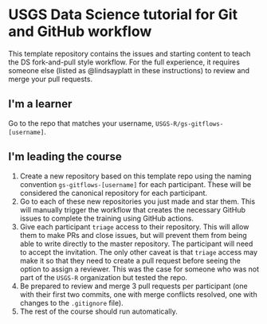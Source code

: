 # USGS Data Science tutorial for Git and GitHub workflow

This template repository contains the issues and starting content to teach the DS fork-and-pull style workflow. For the full experience, it requires someone else (listed as @lindsayplatt in these instructions) to review and merge your pull requests. 

## I'm a learner

Go to the repo that matches your username, `USGS-R/gs-gitflows-[username]`.

## I'm leading the course

1. Create a new repository based on this template repo using the naming convention `gs-gitflows-[username]` for each participant. These will be considered the canonical repository for each participant.
1. Go to each of these new repositories you just made and star them. This will manually trigger the workflow that creates the necessary GitHub issues to complete the training using GitHub actions.
1. Give each participant `triage` access to their repository. This will allow them to make PRs and close issues, but will prevent them from being able to write directly to the master repository. The participant will need to accept the invitation. The only other caveat is that `triage` access may make it so that they need to create a pull request before seeing the option to assign a reviewer. This was the case for someone who was not part of the `USGS-R` organization but tested the repo.
1. Be prepared to review and merge 3 pull requests per participant (one with their first two commits, one with merge conflicts resolved, one with changes to the `.gitignore` file).
1. The rest of the course should run automatically.
